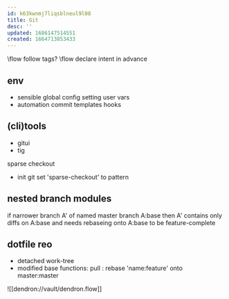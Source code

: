 ```yaml
---
id: k63kwnmj7liqsblneul9l08
title: Git
desc: ''
updated: 1686147514551
created: 1664713853433
---
```


\flow follow tags?
\flow declare intent in advance

## env
- sensible global config
  setting user vars
- automation
  commit templates
  hooks

## (cli)tools
- gitui
- tig

sparse checkout
  - init git
    set 'sparse-checkout' to pattern

## nested branch modules
if narrower branch A' of named master branch A:base
  then A' contains only diffs on A:base and needs rebaseing onto A:base to be feature-complete

## dotfile reo
- detached work-tree
- modified base functions:
  pull : rebase 'name:feature' onto master:master

![[dendron://vault/dendron.flow]]
